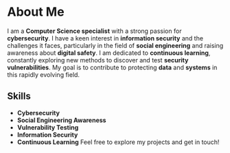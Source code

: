 # About Me
I am a **Computer Science specialist** with a strong passion for **cybersecurity**. I have a keen interest in **information security** and the challenges it faces, particularly in the field of **social engineering** and raising awareness about **digital safety**.
I am dedicated to **continuous learning**, constantly exploring new methods to discover and test **security vulnerabilities**. My goal is to contribute to protecting **data** and **systems** in this rapidly evolving field.
## Skills
- **Cybersecurity**  
- **Social Engineering Awareness**  
- **Vulnerability Testing**  
- **Information Security**  
- **Continuous Learning**
Feel free to explore my projects and get in touch!
